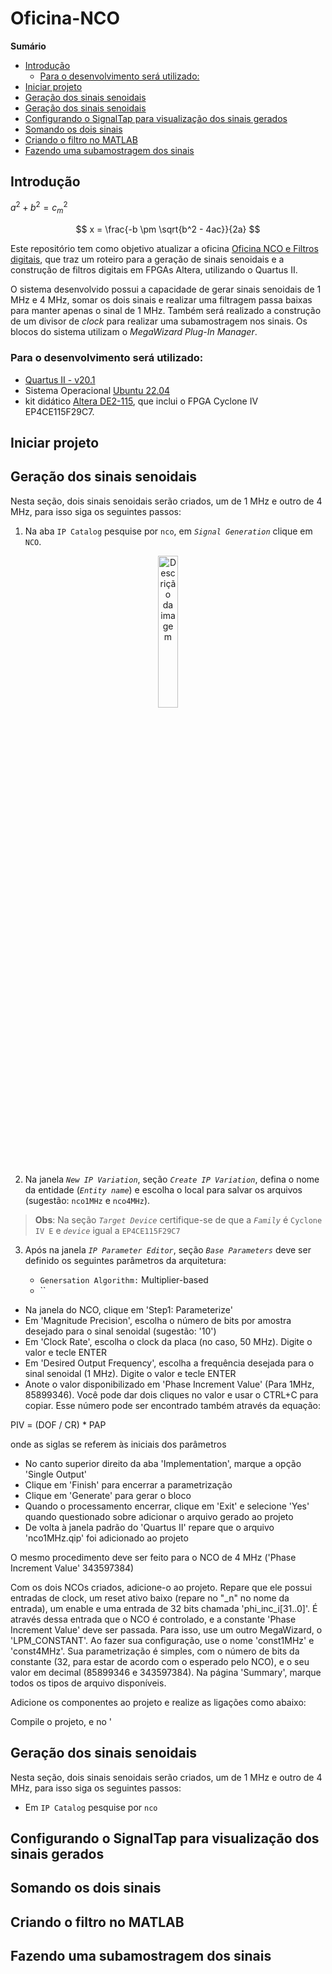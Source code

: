# Oficina-NCO  <!-- omit in toc -->

**Sumário**
- [Introdução](#introdução)
  - [Para o desenvolvimento será utilizado:](#para-o-desenvolvimento-será-utilizado)
- [Iniciar projeto](#iniciar-projeto)
- [Geração dos sinais senoidais](#geração-dos-sinais-senoidais)
- [Geração dos sinais senoidais](#geração-dos-sinais-senoidais-1)
- [Configurando o SignalTap para visualização dos sinais gerados](#configurando-o-signaltap-para-visualização-dos-sinais-gerados)
- [Somando os dois sinais](#somando-os-dois-sinais)
- [Criando o filtro no MATLAB](#criando-o-filtro-no-matlab)
- [Fazendo uma subamostragem dos sinais](#fazendo-uma-subamostragem-dos-sinais)

## Introdução

$a^2 + b^2 = c^2_{m}$

$$
x = \frac{-b \pm \sqrt{b^2 - 4ac}}{2a}
$$

Este repositório tem como objetivo atualizar a oficina [Oficina NCO e Filtros digitais](https://wiki.sj.ifsc.edu.br/index.php/Oficina_NCO_e_Filtros_digitais), que traz um roteiro para a geração de sinais senoidais e a construção de filtros digitais em FPGAs Altera, utilizando o Quartus II. 

O sistema desenvolvido possui a capacidade de gerar sinais senoidais de 1 MHz e 4 MHz, somar os dois sinais e realizar uma filtragem passa baixas para manter apenas o sinal de 1 MHz. Também será realizado a construção de um divisor de *clock* para realizar uma subamostragem nos sinais. Os blocos do sistema utilizam o *MegaWizard Plug-In Manager*.

<!--  uma ferramenta nativa do Quartus II. O projeto foi desenvolvido no kit didático Altera DE2-115, que inclui o FPGA Cyclone IV EP4CE115F29C7.

 pois utiliza versões antigas do software [Quartus](https://www.intel.com.br/content/www/br/pt/products/details/fpga/development-tools/quartus-prime.html). -->

<!-- ![alt text](fig/PJI29008-OficinaSistema.png "NCO") -->



### Para o desenvolvimento será utilizado:

- [Quartus II - v20.1](https://www.intel.com/content/www/us/en/software-kit/661015/intel-quartus-prime-standard-edition-design-software-version-20-1-for-windows.html)
- Sistema Operacional [Ubuntu 22.04](https://ubuntu.com/download/desktop)
-  kit didático [Altera DE2-115](https://wiki.sj.ifsc.edu.br/index.php/Interfaces_de_entrada_e_sa%C3%ADda_da_DE2-115), que inclui o FPGA Cyclone IV EP4CE115F29C7.


## Iniciar projeto

## Geração dos sinais senoidais

Nesta seção, dois sinais senoidais serão criados, um de 1 MHz e outro de 4 MHz, para isso siga os seguintes passos:

1. Na aba `IP Catalog` pesquise por `nco`, em *`Signal Generation`* clique em `NCO`. 
<!-- ```
Installed IP
├── Library
├── DSP
│   └── Signal Generation
        └── NCO     
``` -->

<p align="center">
  <img src="images/ip-nco.png" alt="Descrição da imagem" width="25%">
</p>

2. Na janela *`New IP Variation`*, seção *`Create IP Variation`*, defina o nome da entidade (*`Entity name`*) e escolha o local para salvar os arquivos (sugestão: `nco1MHz` e `nco4MHz`).
> __Obs__: Na seção *`Target Device`* certifique-se de que a *`Family`*  é `Cyclone IV E` e *`device`* igual a  `EP4CE115F29C7`


3. Após na janela *`IP Parameter Editor`*, seção *`Base Parameters`* deve ser definido os seguintes parâmetros da arquitetura:

    - `Genersation Algorithm:` Multiplier-based
    - ``
- Na janela do NCO, clique em 'Step1: Parameterize'
- Em 'Magnitude Precision', escolha o número de bits por amostra desejado para o sinal senoidal (sugestão: '10')
- Em 'Clock Rate', escolha o clock da placa (no caso, 50 MHz). Digite o valor e tecle ENTER
- Em 'Desired Output Frequency', escolha a frequência desejada para o sinal senoidal (1 MHz). Digite o valor e tecle ENTER
- Anote o valor disponibilizado em 'Phase Increment Value' (Para 1MHz, 85899346). Você pode dar dois cliques no valor e usar o CTRL+C para copiar. Esse número pode ser encontrado também através da equação:

PIV = (DOF / CR) * PAP

onde as siglas se referem às iniciais dos parâmetros


- No canto superior direito da aba 'Implementation', marque a opção 'Single Output'
- Clique em 'Finish' para encerrar a parametrização
- Clique em 'Generate' para gerar o bloco
- Quando o processamento encerrar, clique em 'Exit' e selecione 'Yes' quando questionado sobre adicionar o arquivo gerado ao projeto
- De volta à janela padrão do 'Quartus II' repare que o arquivo 'nco1MHz.qip' foi adicionado ao projeto


O mesmo procedimento deve ser feito para o NCO de 4 MHz ('Phase Increment Value' 343597384)

Com os dois NCOs criados, adicione-o ao projeto. Repare que ele possui entradas de clock, um reset ativo baixo (repare no "_n" no nome da entrada), um enable e uma entrada de 32 bits chamada 'phi_inc_i[31..0]'. É através dessa entrada que o NCO é controlado, e a constante 'Phase Increment Value' deve ser passada. Para isso, use um outro MegaWizard, o 'LPM_CONSTANT'. Ao fazer sua configuração, use o nome 'const1MHz' e 'const4MHz'. Sua parametrização é simples, com o número de bits da constante (32, para estar de acordo com o esperado pelo NCO), e o seu valor em decimal (85899346 e 343597384). Na página 'Summary', marque todos os tipos de arquivo disponíveis.

Adicione os componentes ao projeto e realize as ligações como abaixo:


Compile o projeto, e no '






## Geração dos sinais senoidais

Nesta seção, dois sinais senoidais serão criados, um de 1 MHz e outro de 4 MHz, para isso siga os seguintes passos:

- Em `IP Catalog` pesquise por `nco`
## Configurando o SignalTap para visualização dos sinais gerados

## Somando os dois sinais

## Criando o filtro no MATLAB

## Fazendo uma subamostragem dos sinais